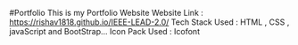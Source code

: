 #Portfolio
This is my Portfolio Website
Website Link :  https://rishav1818.github.io/IEEE-LEAD-2.0/
Tech Stack Used : HTML , CSS , javaScript and BootStrap...
Icon Pack Used : Icofont

